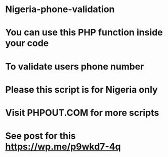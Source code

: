 # Nigeria-phone-validation
# You can use this PHP function inside your code
# To validate users phone number
# Please this script is for Nigeria only

# Visit PHPOUT.COM for more scripts
# See post for this https://wp.me/p9wkd7-4q
